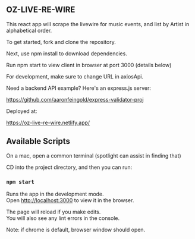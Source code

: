 ## OZ-LIVE-RE-WIRE

This react app will scrape the livewire for music events, and list by Artist in alphabetical order.

To get started, fork and clone the repository.
 
Next, use npm install to download dependencies.

Run npm start to view client in browser at port 3000 (details below)

For development, make sure to change URL in axiosApi.

Need a backend API example? Here's an express.js server:

https://github.com/aaronfeingold/express-validator-proj

Deployed at:

https://oz-live-re-wire.netlify.app/

## Available Scripts

On a mac, open a common terminal (spotlight can assist in finding that)

CD into the project directory, and then you can run:

### `npm start`

Runs the app in the development mode.\
Open [http://localhost:3000](http://localhost:3000) to view it in the browser.

The page will reload if you make edits.\
You will also see any lint errors in the console.

Note: if chrome is default, browser window should open.